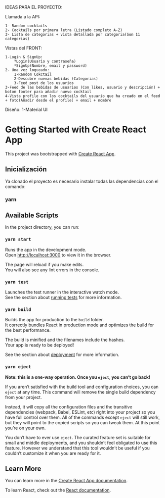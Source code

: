 IDEAS PARA EL PROYECTO:

Llamada a la API:

    1- Random cocktails
    2- Cocktails por primera letra (Listado completo A-Z)
    3- Lista de categorias + vista detallada por categoria(Son 11 categorias)

Vistas del FRONT:

    1-Login & SignUp:
        *Login(Usuario y contraseña)
        *SignUp(Nombre, email y password)
    2- Una vez logueado:
        1-Random Cokctail
        2-Descubre nuevas bebidas (Categorias)
        3-Feed post de los usuarios
    3-Feed de las bebidas de usuarios (Con likes, usuario y descripción) + boton footer para añadir nuevo cocktail
    4-Vista profile con los cocktails del usuario que ha creado en el feed + foto(Añadir desde el profile) + email + nombre

Diseño:
1-Material UI

# Getting Started with Create React App

This project was bootstrapped with [Create React App](https://github.com/facebook/create-react-app).

## Inicialización

Ya clonado el proyecto es necesario instalar todas las dependencias con el comando:

 ### yarn

## Available Scripts

In the project directory, you can run:

### `yarn start`

Runs the app in the development mode.\
Open [http://localhost:3000](http://localhost:3000) to view it in the browser.

The page will reload if you make edits.\
You will also see any lint errors in the console.

### `yarn test`

Launches the test runner in the interactive watch mode.\
See the section about [running tests](https://facebook.github.io/create-react-app/docs/running-tests) for more information.

### `yarn build`

Builds the app for production to the `build` folder.\
It correctly bundles React in production mode and optimizes the build for the best performance.

The build is minified and the filenames include the hashes.\
Your app is ready to be deployed!

See the section about [deployment](https://facebook.github.io/create-react-app/docs/deployment) for more information.

### `yarn eject`

**Note: this is a one-way operation. Once you `eject`, you can’t go back!**

If you aren’t satisfied with the build tool and configuration choices, you can `eject` at any time. This command will remove the single build dependency from your project.

Instead, it will copy all the configuration files and the transitive dependencies (webpack, Babel, ESLint, etc) right into your project so you have full control over them. All of the commands except `eject` will still work, but they will point to the copied scripts so you can tweak them. At this point you’re on your own.

You don’t have to ever use `eject`. The curated feature set is suitable for small and middle deployments, and you shouldn’t feel obligated to use this feature. However we understand that this tool wouldn’t be useful if you couldn’t customize it when you are ready for it.

## Learn More

You can learn more in the [Create React App documentation](https://facebook.github.io/create-react-app/docs/getting-started).

To learn React, check out the [React documentation](https://reactjs.org/).
